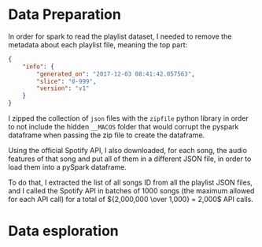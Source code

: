 # Data Preparation

In order for spark to read the playlist dataset, I needed to remove the metadata about each playlist file, meaning the top part:

```json
{
	"info": {
		"generated_on": "2017-12-03 08:41:42.057563",
		"slice": "0-999",
		"version": "v1"
	}
}
```

I zipped the collection of `json` files with the `zipfile` python library in order to not include the hidden `__MACOS` folder that would corrupt the pyspark dataframe when passing the zip file to create the dataframe.

Using the official Spotify API, I also downloaded, for each song, the audio features of that song and put all of them in a different JSON file, in order to load them into a pySpark dataframe.

To do that, I extracted the list of all songs ID from all the playlist JSON files, and I called the Spotify API in batches of 1000 songs (the maximum allowed for each API call) for a total of ${2,000,000 \over 1,000} = 2,000$ API calls.

# Data esploration
